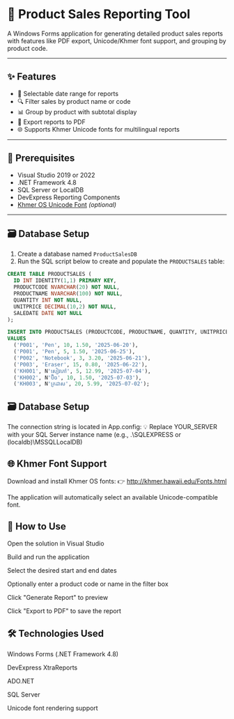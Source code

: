 # 🛒 Product Sales Reporting Tool

A Windows Forms application for generating detailed product sales reports with features like PDF export, Unicode/Khmer font support, and grouping by product code.

---

## ✨ Features

- 📅 Selectable date range for reports  
- 🔍 Filter sales by product name or code  
- 📊 Group by product with subtotal display  
- 📄 Export reports to PDF  
- 🌐 Supports Khmer Unicode fonts for multilingual reports

---

## 🧰 Prerequisites

- Visual Studio 2019 or 2022  
- .NET Framework 4.8  
- SQL Server or LocalDB  
- DevExpress Reporting Components  
- [Khmer OS Unicode Font](http://khmer.hawaii.edu/Fonts.html) *(optional)*

---

## 🗃️ Database Setup

1. Create a database named `ProductSalesDB`
2. Run the SQL script below to create and populate the `PRODUCTSALES` table:

```sql
CREATE TABLE PRODUCTSALES (
  ID INT IDENTITY(1,1) PRIMARY KEY,
  PRODUCTCODE NVARCHAR(20) NOT NULL,
  PRODUCTNAME NVARCHAR(100) NOT NULL,
  QUANTITY INT NOT NULL,
  UNITPRICE DECIMAL(10,2) NOT NULL,
  SALEDATE DATE NOT NULL
);

INSERT INTO PRODUCTSALES (PRODUCTCODE, PRODUCTNAME, QUANTITY, UNITPRICE, SALEDATE)
VALUES
  ('P001', 'Pen', 10, 1.50, '2025-06-20'),
  ('P001', 'Pen', 5, 1.50, '2025-06-25'),
  ('P002', 'Notebook', 3, 3.20, '2025-06-21'),
  ('P003', 'Eraser', 15, 0.80, '2025-06-22'),
  ('KH001', N'សៀវភៅ', 5, 12.99, '2025-07-04'),
  ('KH002', N'ប៊ិច', 10, 1.50, '2025-07-03'),
  ('KH003', N'ក្រដាស', 20, 5.99, '2025-07-02');
```

## 🗃️ Database Setup
The connection string is located in App.config:
<connectionStrings>
  <add name="DefaultConnection"
       connectionString="Data Source=YOUR_SERVER;Initial Catalog=ProductSalesDB;
       Integrated Security=True;MultipleActiveResultSets=True;"
       providerName="System.Data.SqlClient"/>
</connectionStrings>
💡 Replace YOUR_SERVER with your SQL Server instance name (e.g., .\SQLEXPRESS or (localdb)\MSSQLLocalDB)

## 🌐 Khmer Font Support
Download and install Khmer OS fonts:
👉 http://khmer.hawaii.edu/Fonts.html

The application will automatically select an available Unicode-compatible font.

## 🧪 How to Use
Open the solution in Visual Studio

Build and run the application

Select the desired start and end dates

Optionally enter a product code or name in the filter box

Click "Generate Report" to preview

Click "Export to PDF" to save the report

## 🛠️ Technologies Used
Windows Forms (.NET Framework 4.8)

DevExpress XtraReports

ADO.NET

SQL Server

Unicode font rendering support
